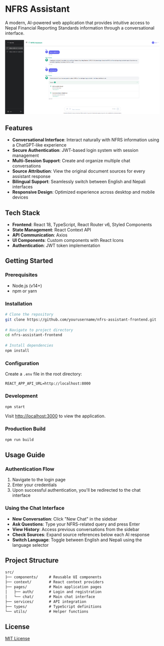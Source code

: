 # NFRS Assistant

A modern, AI-powered web application that provides intuitive access to Nepal Financial Reporting Standards information through a conversational interface.

![NFRS Assistant UI](https://github.com/NikeGunn/imagess/blob/main/Nepal%20Financial%20Reporting%20Standards%20(NFRS)/NFRS_assistant_developend_nikhil.PNG?raw=true)

## Features

- **Conversational Interface**: Interact naturally with NFRS information using a ChatGPT-like experience
- **Secure Authentication**: JWT-based login system with session management
- **Multi-Session Support**: Create and organize multiple chat conversations
- **Source Attribution**: View the original document sources for every assistant response
- **Bilingual Support**: Seamlessly switch between English and Nepali interfaces
- **Responsive Design**: Optimized experience across desktop and mobile devices

## Tech Stack

- **Frontend**: React 18, TypeScript, React Router v6, Styled Components
- **State Management**: React Context API
- **API Communication**: Axios
- **UI Components**: Custom components with React Icons
- **Authentication**: JWT token implementation

## Getting Started

### Prerequisites

- Node.js (v14+)
- npm or yarn

### Installation

```bash
# Clone the repository
git clone https://github.com/yourusername/nfrs-assistant-frontend.git

# Navigate to project directory
cd nfrs-assistant-frontend

# Install dependencies
npm install
```

### Configuration

Create a `.env` file in the root directory:

```
REACT_APP_API_URL=http://localhost:8000
```

### Development

```bash
npm start
```

Visit [http://localhost:3000](http://localhost:3000) to view the application.

### Production Build

```bash
npm run build
```

## Usage Guide

### Authentication Flow

1. Navigate to the login page
2. Enter your credentials
3. Upon successful authentication, you'll be redirected to the chat interface

### Using the Chat Interface

- **New Conversation**: Click "New Chat" in the sidebar
- **Ask Questions**: Type your NFRS-related query and press Enter
- **View History**: Access previous conversations from the sidebar
- **Check Sources**: Expand source references below each AI response
- **Switch Language**: Toggle between English and Nepali using the language selector

## Project Structure

```
src/
├── components/     # Reusable UI components
├── context/        # React context providers
├── pages/          # Main application pages
│   ├── auth/       # Login and registration
│   └── chat/       # Main chat interface
├── services/       # API integration
├── types/          # TypeScript definitions
└── utils/          # Helper functions
```

## License

[MIT License](LICENSE)
